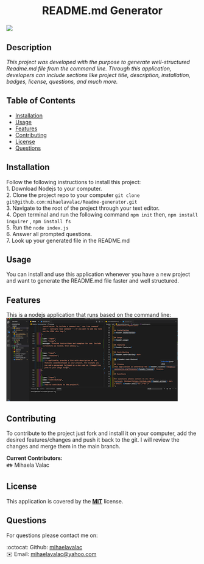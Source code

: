 
  <h1 align="center">  README.md Generator </h1> <img align="center" src="https://img.shields.io/badge/license-MIT-blue">

  ## Description 
  
  <p><i>This project was developed with the purpose to generate well-structured Readme.md file from the command line. Through this application, developers can include sections like project title, description, installation, badges, license, questions, and much more.</i><p>  

  ## Table of Contents 
  
  * [Installation](#installation)
  * [Usage](#usage)
  * [Features](#features)
  * [Contributing](#contributing)
  * [License](#license)
  * [Questions](#questions)
  
  ## Installation
  
  Follow the following instructions to install this project: <br> 1. Download Nodejs to your computer. <br> 2. Clone the project repo to your computer  `git clone git@github.com:mihaelavalac/Readme-generator.git` <br>  3. Navigate to the root of the project through your text editor. <br> 4. Open terminal and run the following command  `npm init`  then, `npm install inquirer`  ,  `npm install fs` <br> 5. Run the  `node index.js`  <br>  6. Answer all prompted questions. <br> 7. Look up your generated file in the README.md  

  ## Usage 
  
  You can install and use this application whenever you have a new project and want to generate the README.md file faster and well structured.

  ## Features
  
  This is a nodejs application that runs based on the command line: <br> ![image](./img/img1.png)

  ## Contributing
  
  To contribute to the project just fork and install it on your computer, add the desired features/changes and push it back to the git. I will review the changes and merge them in the main branch. <br>


  <b>Current Contributors:</b> <br>
  👪 Mihaela Valac
  
  ## License
  This application is covered by the <b>[MIT](https://opensource.org/licenses/MIT)</b> license. 
  
  ## Questions

  For questions please contact me on: <br/>
  
  :octocat: Github: [mihaelavalac](https://github.com/mihaelavalac) <br>
  ✉️ Email: mihaelavalac@yahoo.com<br /><br />
  
